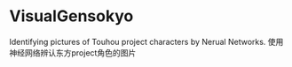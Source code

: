 # VisualGensokyo
Identifying pictures of Touhou project characters by Nerual Networks. 使用神经网络辨认东方project角色的图片
